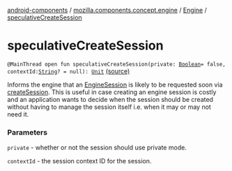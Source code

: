 [android-components](../../index.md) / [mozilla.components.concept.engine](../index.md) / [Engine](index.md) / [speculativeCreateSession](./speculative-create-session.md)

# speculativeCreateSession

`@MainThread open fun speculativeCreateSession(private: `[`Boolean`](https://kotlinlang.org/api/latest/jvm/stdlib/kotlin/-boolean/index.html)` = false, contextId: `[`String`](https://kotlinlang.org/api/latest/jvm/stdlib/kotlin/-string/index.html)`? = null): `[`Unit`](https://kotlinlang.org/api/latest/jvm/stdlib/kotlin/-unit/index.html) [(source)](https://github.com/mozilla-mobile/android-components/blob/master/components/concept/engine/src/main/java/mozilla/components/concept/engine/Engine.kt#L129)

Informs the engine that an [EngineSession](../-engine-session/index.md) is likely to be requested soon
via [createSession](create-session.md). This is useful in case creating an engine session is
costly and an application wants to decide when the session should be created
without having to manage the session itself i.e. when it may or may not
need it.

### Parameters

`private` - whether or not the session should use private mode.

`contextId` - the session context ID for the session.
